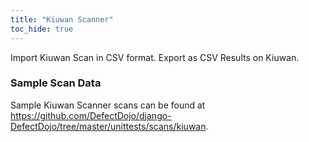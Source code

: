 ```yaml
---
title: "Kiuwan Scanner"
toc_hide: true
---
```

Import Kiuwan Scan in CSV format. Export as CSV Results on Kiuwan.

### Sample Scan Data
Sample Kiuwan Scanner scans can be found at https://github.com/DefectDojo/django-DefectDojo/tree/master/unittests/scans/kiuwan.